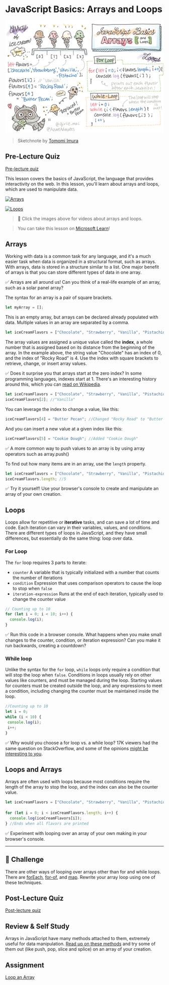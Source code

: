 # JavaScript Basics: Arrays and Loops

![JavaScript Basics - Arrays](../../sketchnotes/webdev101-js-arrays.png)
> Sketchnote by [Tomomi Imura](https://twitter.com/girlie_mac)

## Pre-Lecture Quiz
[Pre-lecture quiz](https://ashy-river-0debb7803.1.azurestaticapps.net/quiz/13)

This lesson covers the basics of JavaScript, the language that provides interactivity on the web. In this lesson, you'll learn about arrays and loops, which are used to manipulate data.

[![Arrays](https://img.youtube.com/vi/1U4qTyq02Xw/0.jpg)](https://youtube.com/watch?v=1U4qTyq02Xw "Arrays")

[![Loops](https://img.youtube.com/vi/Eeh7pxtTZ3k/0.jpg)](https://www.youtube.com/watch?v=Eeh7pxtTZ3k "Loops")

> 🎥 Click the images above for videos about arrays and loops.

> You can take this lesson on [Microsoft Learn](https://docs.microsoft.com/learn/modules/web-development-101-arrays/?WT.mc_id=academic-77807-sagibbon)!

## Arrays

Working with data is a common task for any language, and it's a much easier task when data is organized in a structural format, such as arrays. With arrays, data is stored in a structure similar to a list. One major benefit of arrays is that you can store different types of data in one array.

✅ Arrays are all around us! Can you think of a real-life example of an array, such as a solar panel array?

The syntax for an array is a pair of square brackets.

```javascript
let myArray = [];
```

This is an empty array, but arrays can be declared already populated with data. Multiple values in an array are separated by a comma.

```javascript
let iceCreamFlavors = ["Chocolate", "Strawberry", "Vanilla", "Pistachio", "Rocky Road"];
```

The array values are assigned a unique value called the **index**, a whole number that is assigned based on its distance from the beginning of the array. In the example above, the string value "Chocolate" has an index of 0, and the index of "Rocky Road" is 4. Use the index with square brackets to retrieve, change, or insert array values.

✅ Does it surprise you that arrays start at the zero index? In some programming languages, indexes start at 1. There's an interesting history around this, which you can [read on Wikipedia](https://en.wikipedia.org/wiki/Zero-based_numbering).

```javascript
let iceCreamFlavors = ["Chocolate", "Strawberry", "Vanilla", "Pistachio", "Rocky Road"];
iceCreamFlavors[2]; //"Vanilla"
```

You can leverage the index to change a value, like this:

```javascript
iceCreamFlavors[4] = "Butter Pecan"; //Changed "Rocky Road" to "Butter Pecan"
```

And you can insert a new value at a given index like this:

```javascript
iceCreamFlavors[5] = "Cookie Dough"; //Added "Cookie Dough"
```

✅ A more common way to push values to an array is by using array operators such as array.push()

To find out how many items are in an array, use the `length` property.

```javascript
let iceCreamFlavors = ["Chocolate", "Strawberry", "Vanilla", "Pistachio", "Rocky Road"];
iceCreamFlavors.length; //5
```

✅ Try it yourself! Use your browser's console to create and manipulate an array of your own creation.

## Loops

Loops allow for repetitive or **iterative** tasks, and can save a lot of time and code. Each iteration can vary in their variables, values, and conditions. There are different types of loops in JavaScript, and they have small differences, but essentially do the same thing: loop over data.

### For Loop

The `for` loop requires 3 parts to iterate:
- `counter` A variable that is typically initialized with a number that counts the number of iterations
- `condition` Expression that uses comparison operators to cause the loop to stop when `false`
- `iteration-expression` Runs at the end of each iteration, typically used to change the counter value
  
```javascript
// Counting up to 10
for (let i = 0; i < 10; i++) {
  console.log(i);
}
```

✅ Run this code in a browser console. What happens when you make small changes to the counter, condition, or iteration expression? Can you make it run backwards, creating a countdown?

### While loop

Unlike the syntax for the `for` loop, `while` loops only require a condition that will stop the loop when `false`. Conditions in loops usually rely on other values like counters, and must be managed during the loop. Starting values for counters must be created outside the loop, and any expressions to meet a condition, including changing the counter must be maintained inside the loop.

```javascript
//Counting up to 10
let i = 0;
while (i < 10) {
 console.log(i);
 i++;
}
```

✅ Why would you choose a for loop vs. a while loop? 17K viewers had the same question on StackOverflow, and some of the opinions [might be interesting to you](https://stackoverflow.com/questions/39969145/while-loops-vs-for-loops-in-javascript).

## Loops and Arrays

Arrays are often used with loops because most conditions require the length of the array to stop the loop, and the index can also be the counter value.

```javascript
let iceCreamFlavors = ["Chocolate", "Strawberry", "Vanilla", "Pistachio", "Rocky Road"];

for (let i = 0; i < iceCreamFlavors.length; i++) {
  console.log(iceCreamFlavors[i]);
} //Ends when all flavors are printed
```

✅ Experiment with looping over an array of your own making in your browser's console. 

---

## 🚀 Challenge

There are other ways of looping over arrays other than for and while loops. There are [forEach](https://developer.mozilla.org/docs/Web/JavaScript/Reference/Global_Objects/Array/forEach), [for-of](https://developer.mozilla.org/docs/Web/JavaScript/Reference/Statements/for...of), and [map](https://developer.mozilla.org/docs/Web/JavaScript/Reference/Global_Objects/Array/map). Rewrite your array loop using one of these techniques.

## Post-Lecture Quiz
[Post-lecture quiz](https://ashy-river-0debb7803.1.azurestaticapps.net/quiz/14)


## Review & Self Study

Arrays in JavaScript have many methods attached to them, extremely useful for data manipulation. [Read up on these methods](https://developer.mozilla.org/docs/Web/JavaScript/Reference/Global_Objects/Array) and try some of them out (like push, pop, slice and splice) on an array of your creation.

## Assignment

[Loop an Array](assignment.md)
